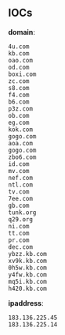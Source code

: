 
## IOCs

__domain__:

```text
4u.com
kb.com
oao.com
od.com
boxi.com
zc.com
s8.com
f4.com
b6.com
p3z.com
ob.com
eg.com
kok.com
gogo.com
aoa.com
gogo.com
zbo6.com
id.com
mv.com
nef.com
ntl.com
tv.com
7ee.com
gb.com
tunk.org
q29.org
ni.com
tt.com
pr.com
dec.com
ybzz.kb.com
xv9k.kb.com
0h5w.kb.com
y4fw.kb.com
mq5i.kb.com
h420.kb.com
```
__ipaddress__:

```text
183.136.225.45
183.136.225.14
```